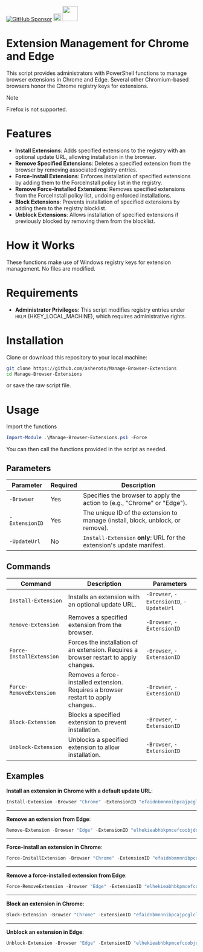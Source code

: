 [![GitHub Sponsor](https://img.shields.io/github/sponsors/asheroto?label=Sponsor&logo=GitHub)](https://github.com/sponsors/asheroto?frequency=one-time&sponsor=asheroto)
<a href="https://ko-fi.com/asheroto"><img src="https://ko-fi.com/img/githubbutton_sm.svg" alt="Ko-Fi Button" height="20px"></a>
<a href="https://www.buymeacoffee.com/asheroto"><img src="https://img.buymeacoffee.com/button-api/?text=Buy me a coffee&emoji=&slug=Manage-Browser-Extensions&button_colour=FFDD00&font_colour=000000&font_family=Lato&outline_colour=000000&coffee_colour=ffffff)" height="40px"></a>

# Extension Management for Chrome and Edge

This script provides administrators with PowerShell functions to manage browser extensions in Chrome and Edge. Several other Chromium-based browsers honor the Chrome registry keys for extensions.

> [!NOTE]
> Firefox is not supported.

# Features

- **Install Extensions**: Adds specified extensions to the registry with an optional update URL, allowing installation in the browser.
- **Remove Specified Extensions**: Deletes a specified extension from the browser by removing associated registry entries.
- **Force-Install Extensions**: Enforces installation of specified extensions by adding them to the ForceInstall policy list in the registry.
- **Remove Force-Installed Extensions**: Removes specified extensions from the ForceInstall policy list, undoing enforced installations.
- **Block Extensions**: Prevents installation of specified extensions by adding them to the registry blocklist.
- **Unblock Extensions**: Allows installation of specified extensions if previously blocked by removing them from the blocklist.

# How it Works

These functions make use of Windows registry keys for extension management. No files are modified.

# Requirements

- **Administrator Privileges**: This script modifies registry entries under `HKLM` (HKEY_LOCAL_MACHINE), which requires administrative rights.

# Installation

Clone or download this repository to your local machine:

```bash
git clone https://github.com/asheroto/Manage-Browser-Extensions
cd Manage-Browser-Extensions
```

or save the raw script file.

# Usage

Import the functions

```powershell
Import-Module .\Manage-Browser-Extensions.ps1 -Force
```

You can then call the functions provided in the script as needed.

## Parameters

| Parameter      | Required | Description                                                                    |
| -------------- | -------- | ------------------------------------------------------------------------------ |
| `-Browser`     | Yes      | Specifies the browser to apply the action to (e.g., "Chrome" or "Edge").       |
| `-ExtensionID` | Yes      | The unique ID of the extension to manage (install, block, unblock, or remove). |
| `-UpdateUrl`   | No       | `Install-Extension` **only**: URL for the extension's update manifest.         |

## Commands

| Command                  | Description                                                                           | Parameters                               |
| ------------------------ | ------------------------------------------------------------------------------------- | ---------------------------------------- |
| `Install-Extension`      | Installs an extension with an optional update URL.                                    | `-Browser`, `-ExtensionID`, `-UpdateUrl` |
| `Remove-Extension`       | Removes a specified extension from the browser.                                       | `-Browser`, `-ExtensionID`               |
| `Force-InstallExtension` | Forces the installation of an extension. Requires a browser restart to apply changes. | `-Browser`, `-ExtensionID`               |
| `Force-RemoveExtension`  | Removes a force-installed extension. Requires a browser restart to apply changes..    | `-Browser`, `-ExtensionID`               |
| `Block-Extension`        | Blocks a specified extension to prevent installation.                                 | `-Browser`, `-ExtensionID`               |
| `Unblock-Extension`      | Unblocks a specified extension to allow installation.                                 | `-Browser`, `-ExtensionID`               |

## Examples

**Install an extension in Chrome with a default update URL**:

```powershell
Install-Extension -Browser "Chrome" -ExtensionID "efaidnbmnnnibpcajpcglclefindmkaj"
```

---

**Remove an extension from Edge**:

```powershell
Remove-Extension -Browser "Edge" -ExtensionID "elhekieabhbkpmcefcoobjddigjcaadp"
```

---

**Force-install an extension in Chrome**:

```powershell
Force-InstallExtension -Browser "Chrome" -ExtensionID "efaidnbmnnnibpcajpcglclefindmkaj"
```

---

**Remove a force-installed extension from Edge**:

```powershell
Force-RemoveExtension -Browser "Edge" -ExtensionID "elhekieabhbkpmcefcoobjddigjcaadp"
```

---

**Block an extension in Chrome**:

```powershell
Block-Extension -Browser "Chrome" -ExtensionID "efaidnbmnnnibpcajpcglclefindmkaj"
```

---

**Unblock an extension in Edge**:

```powershell
Unblock-Extension -Browser "Edge" -ExtensionID "elhekieabhbkpmcefcoobjddigjcaadp"
```